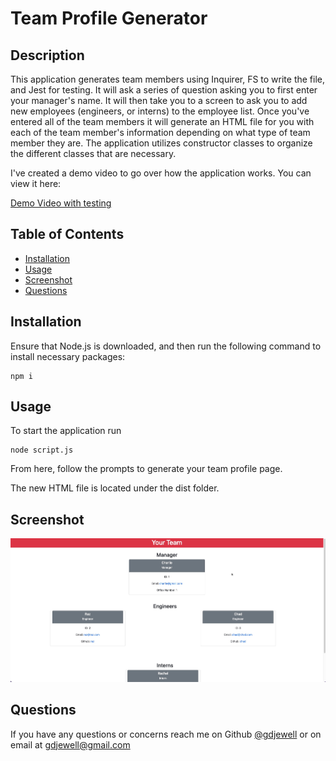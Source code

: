 # Team Profile Generator

## Description

This application generates team members using Inquirer, FS to write the file, and Jest for testing. It will ask a series of question asking you to first enter your manager's name. It will then take you to a screen to ask you to add new employees (engineers, or interns) to the employee list. Once you've entered all of the team members it will generate an HTML file for you with each of the team member's information depending on what type of team member they are. The application utilizes constructor classes to organize the different classes that are necessary.

I've created a demo video to go over how the application works. You can view it here:

[Demo Video with testing](http://www.ave81.com/jing/greg-jewell/demovideo.mp4)



## Table of Contents

* [Installation](#installation)
* [Usage](#Usage)
* [Screenshot](#Screenshot)
* [Questions](#Questions)



## Installation

Ensure that Node.js is downloaded, and then run the following  command to install necessary packages:

```
npm i
```


## Usage

To start the application run 

```
node script.js
```

From here, follow the prompts to generate your team profile page.

The new HTML file is located under the dist folder.

## Screenshot
![team builder](./assets/images/screenshot.jpg)

## Questions

If you have any questions or concerns reach me on Github [@gdjewell](https://github.com/gdjewell) or on email at [gdjewell@gmail.com](mailto:gdjewell@gmail.com)
